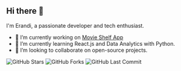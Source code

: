 ## Hi there 👋
I'm Erandi, a passionate developer and tech enthusiast.

- 🔭 I’m currently working on [Movie Shelf App](https://github.com/erandime/movie-shelf-app)
- 🌱 I’m currently learning React.js and Data Analytics with Python.
- 👯 I’m looking to collaborate on open-source projects.
<!--
- 🤔 I’m looking for help with ...
- 💬 Ask me about ...
- 📫 How to reach me: ...
- 😄 Pronouns: ...
- ⚡ Fun fact: ...
-->
![GitHub Stars](https://img.shields.io/github/stars/erandime/Delivery-Management-System?style=for-the-badge)
![GitHub Forks](https://img.shields.io/github/forks/erandime/Delivery-Management-System?style=for-the-badge)
![GitHub Last Commit](https://img.shields.io/github/last-commit/erandime/Delivery-Management-System?style=for-the-badge)








